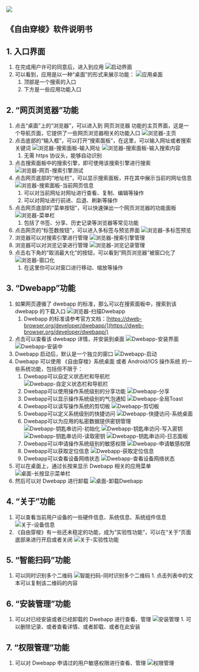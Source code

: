<article class="page">
<img class="cover-logo" src="./images/logo.svg"/>
<h1 class="center">《自由穿梭》软件说明书</h1>
</article>

## 1. 入口界面

1. 在完成用户许可的同意后，进入到应用
   ![启动界面](./images/启动界面.jpg)
1. 可以看到，应用是以一种“桌面”的形式来展示功能：
   ![应用桌面](./images/应用桌面.jpg)
   1. 顶部是一个搜索的入口
   1. 下方是一些应用功能入口

## 2. “网页浏览器”功能

1. 点击“桌面”上的“浏览器”，可以进入到 网页浏览器 功能的主页界面，这是一个导航页面，它提供了一些网页浏览器相关的功能入口
   ![浏览器-主页](./images/浏览器-主页.jpg)
1. 点击底部的“输入框”，可以打开“搜索面板”，在这里，可以输入网址或者搜索关键词
   ![浏览器-搜索面板-输入网址](./images/浏览器-搜索面板-输入网址.jpg)
   ![浏览器-搜索面板-输入搜索内容](./images/浏览器-搜索面板-输入搜索内容.jpg)
   1. 无需 https 协议头，能够自动识别
1. 点击搜索面板中的搜索引擎，即可使用该搜索引擎进行搜索
   ![浏览器-网页-搜索引擎测试](./images/浏览器-网页-搜索引擎测试.jpg)
1. 点击网页底部的“地址栏”，可以显示搜索面板，并在其中展示当前的网址信息
   ![浏览器-搜索面板-当前网页信息](./images/浏览器-搜索面板-当前网页信息.jpg)
   1. 可以对当前网址对网址进行查看、复制、编辑等操作
   1. 可以对网址进行前进、后退、刷新等操作
1. 点击网页底部的“菜单按钮”，可以快速弹出一个网页浏览器的功能面板
   ![浏览器-菜单栏](./images/浏览器-菜单栏.jpg)
   1. 包括了书签、分享、历史记录等浏览器等常见功能
1. 点击网页的“标签数按钮”，可以进入多标签与预览界面
   ![浏览器-多标签预览](./images/浏览器-多标签预览.jpg)
1. 浏览器可以对搜索引擎进行管理
   ![浏览器-搜索引擎管理](./images/浏览器-搜索引擎管理.jpg)
1. 浏览器可以对浏览记录进行管理
   ![浏览器-浏览记录管理](./images/浏览器-浏览记录管理.jpg)
1. 点击右下角的“取消最大化”的按钮，可以看到“网页浏览器”被窗口化了
   ![浏览器-窗口化](./images/浏览器-窗口化.jpg)
   1. 在这里你可以对窗口进行移动、缩放等操作

## 3. “Dwebapp”功能

1. 如果网页遵循了 dwebapp 的标准，那么可以在搜索面板中，搜索到该 dwebapp 的下载入口
   ![浏览器-扫描Dwebapp](./images/浏览器-扫描Dwebapp.jpg)
   1. Dwebapp 的标准请参考官方文档：[https://dweb-browser.org/developer/dwebapp/](https://dweb-browser.org/developer/dwebapp/)
1. 点击可以查看该 dwebapp 详情，并安装到桌面
   ![Dwebapp-安装界面](./images/Dwebapp-安装界面.jpg)
   ![Dwebapp-安装中](./images/Dwebapp-安装中.jpg)
1. Dwebapp 启动后，默认是一个独立的窗口
   ![Dwebapp-启动](./images/Dwebapp-启动.jpg)
1. Dwebapp 可以使用 《自由穿梭》系统桌面 或者 Android/IOS 操作系统 的一些系统功能，包括但不限于：
   1. Dwebapp可以自定义状态栏和导航栏
      ![Dwebapp-自定义状态栏和导航栏](./images/Dwebapp-自定义状态栏和导航栏.jpg)
   1. Dwebapp可以使用操作系统级别的分享功能
      ![Dwebapp-分享](./images/Dwebapp-分享.jpg)
   1. Dwebapp可以显示操作系统级别的气泡通知
      ![Dwebapp-全局Toast](./images/Dwebapp-全局Toast.jpg)
   1. Dwebapp可以读写操作系统的剪切板
      ![Dwebapp-剪切板](./images/Dwebapp-剪切板.jpg)
   1. Dwebapp可以定义系统级别的快捷访问
      ![Dwebapp-快捷访问-系统桌面](./images/Dwebapp-快捷访问-系统桌面.jpg)
   1. Dwebapp可以为应用的私密数据提供密钥管理
      ![Dwebapp-钥匙串访问-初始化](./images/Dwebapp-钥匙串访问-初始化.jpg)
      ![Dwebapp-钥匙串访问-写入密钥](./images/Dwebapp-钥匙串访问-写入密钥.jpg)
      ![Dwebapp-钥匙串访问-读取密钥](./images/Dwebapp-钥匙串访问-读取密钥.jpg)
      ![Dwebapp-钥匙串访问-日志面板](./images/Dwebapp-钥匙串访问-日志面板.jpg)
   1. Dwebapp可以申请操作系统级别的敏感权限
      ![Dwebapp-申请敏感权限](./images/Dwebapp-申请敏感权限.jpg)
   1. Dwebapp可以获取定位信息
      ![Dwebapp-获取定位信息](./images/Dwebapp-获取定位信息.jpg)
   1. Dwebapp可以查看设备网络状态
      ![Dwebapp-查看设备网络状态](./images/Dwebapp-查看设备网络状态.jpg)
1. 可以在桌面上，通过长按来显示 Dwebapp 相关的应用菜单
   ![桌面-长按显示菜单栏](./images/桌面-长按显示菜单栏.jpg)
1. 然后可以对 Dwebapp 进行卸载
   ![桌面-卸载Dwebapp](./images/桌面-卸载Dwebapp.jpg)

## 4. “关于”功能

1. 可以查看当前用户设备的一些硬件信息、系统信息、系统组件信息
   ![关于-设备信息](./images/关于-设备信息.jpg)
1. 《自由穿梭》有一些还未稳定的功能，成为“实验性功能”，可以在“关于”页面底部来进行开启或者关闭
   ![关于-实验性功能](./images/关于-实验性功能.jpg)

## 5. “智能扫码”功能

1. 可以同时识别多个二维码
   ![智能扫码-同时识别多个二维码](./images/智能扫码-同时识别多个二维码.jpg) 1. 点击列表中的文本可以复制该二维码的内容

## 6. “安装管理”功能

1. 可以对已经安装或者已经卸载的 Dwebapp 进行查看、管理
   ![安装管理](./images/安装管理.jpg) 1. 可以删除记录、或者查看详情、或者卸载、或者在此安装

## 7. “权限管理”功能

1. 可以对 Dwebapp 申请过的用户敏感权限进行查看、管理
   ![权限管理](./images/权限管理.jpg)
